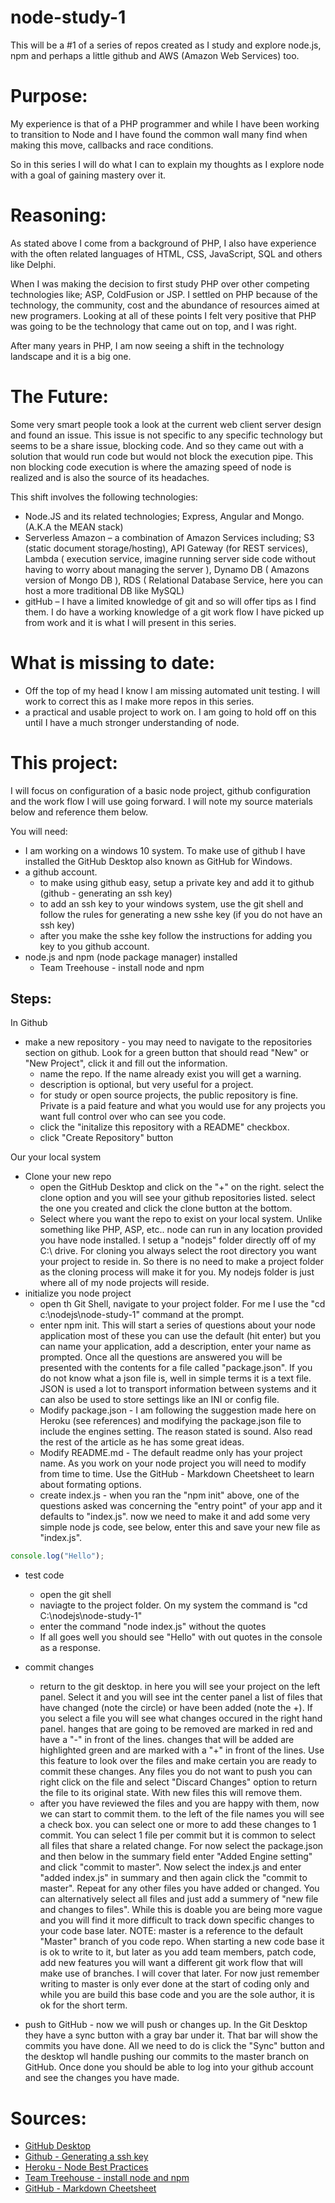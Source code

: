 # node-study-1

This will be a #1 of a series of repos created as I study and explore node.js, npm and perhaps a little github and AWS (Amazon Web Services) too.


# Purpose:

My experience is that of a PHP programmer and while I have been working to transition to Node and I have found the common wall many find when making this move, callbacks and race conditions. 

So in this series I will do what I can to explain my thoughts as I explore node with a goal of gaining mastery over it.


# Reasoning:

As stated above I come from a background of PHP, I also have experience with the often related languages of HTML, CSS, JavaScript, SQL and others like Delphi. 

When I was making the decision to first study PHP over other competing technologies like; ASP, ColdFusion or JSP. I settled on PHP because of the technology, the community, cost and the abundance of resources aimed at new programers. Looking at all of these points I felt very positive that PHP was going to be the technology that came out on top, and I was right. 

After many years in PHP, I am now seeing a shift in the technology landscape and it is a big one.


# The Future:

Some very smart people took a look at the current web client server design and found an issue. This issue is not specific to any specific technology but seems to be a share issue, blocking code. And so they came out with a solution that would run code but would not block the execution pipe. This non blocking code execution is where the amazing speed of node is realized and is also the source of its headaches.

This shift involves the following technologies:
* Node.JS and its related technologies; Express, Angular and Mongo. (A.K.A the MEAN stack)
* Serverless Amazon – a combination of Amazon Services including; S3 (static document storage/hosting), API Gateway (for REST services), Lambda ( execution service, imagine running server side code without having to worry about managing the server ), Dynamo DB ( Amazons version of Mongo DB ), RDS ( Relational Database Service, here you can host a more traditional DB like MySQL)
* gitHub – I have a limited knowledge of git and so will offer tips as I find them. I do have a working knowledge of a git work flow I have picked up from work and it is what I will present in this series.


# What is missing to date:

* Off the top of my head I know I am missing automated unit testing. I will work to correct this as I make more repos in this series.
* a practical and usable project to work on. I am going to hold off on this until I have a much stronger understanding of node.



# This project:
I will focus on configuration of a basic node project, github configuration and the work flow I will use going forward. I will note my source materials below and reference them below.


You will need:
* I am working on a windows 10 system. To make use of github I have installed the GitHub Desktop also known as GitHub for Windows.
* a github account.
  * to make using github easy, setup a private key and add it to github (github - generating an ssh key)
  * to add an ssh key to your windows system, use the git shell and follow the rules for generating a new sshe key (if you do not have an ssh key)
  * after you make the sshe key follow the instructions for adding you key to you github account.
* node.js and npm (node package manager) installed
  * Team Treehouse - install node and npm

## Steps:
In Github
* make a new repository - you may need to navigate to the repositories section on github. Look for a green button that should read "New" or "New Project", click it and fill out the information.
  * name the repo. If the name already exist you will get a warning.
  * description is optional, but very useful for a project.
  * for study or open source projects, the public repository is fine. Private is a paid feature and what you would use for any projects you want full control over who can see you code.
  * click the "initalize this repository with a README" checkbox.
  * click "Create Repository" button
  
Our your local system
* Clone your new repo
  * open the GitHub Desktop and click on the "+" on the right. select the clone option and you will see your github repositories listed. select the one you created and click the clone button at the bottom. 
  * Select where you want the repo to exist on your local system. Unlike something like PHP, ASP, etc.. node can run in any location provided you have node installed. I setup a "nodejs" folder directly off of my C:\ drive. For cloning you always select the root directory you want your project to reside in. So there is no need to make a project folder as the cloning process will make it for you. My nodejs folder is just where all of my node projects will reside.
* initialize you node project
  * open th Git Shell, navigate to your project folder. For me I use the "cd c:\nodejs\node-study-1" command at the prompt.
  * enter npm init. This will start a series of questions about your node application most of these you can use the default (hit enter) but you can name your application, add a description, enter your name as prompted. Once all the questions are answered you will be presented with the contents for a file called "package.json". If you do not know what a json file is, well in simple terms it is a text file. JSON is used a lot to transport information between systems and it can also be used to store settings like an INI or config file.
  * Modify package.json - I am following the suggestion made here on Heroku (see references) and modifying the package.json file to include the engines setting. The reason stated is sound. Also read the rest of the article as he has some great ideas.
  * Modify README.md - The default readme only has your project name. As you work on your node project you will need to modify from time to time. Use the GitHub - Markdown Cheetsheet to learn about formating options.
  * create index.js - when you ran the "npm init" above, one of the questions asked was concerning the "entry point" of your app and it defaults to "index.js". now we need to make it and add some very simple node js code, see below, enter this and save your new file as "index.js".
```javascript
console.log("Hello");
```
  * test code
    * open the git shell
    * naviagte to the project folder. On my system the command is "cd C:\nodejs\node-study-1"
    * enter the command "node index.js" without the quotes
    * If all goes well you should see "Hello" with out quotes in the console as a response.
    
* commit changes
  * return to the git desktop. in here you will see your project on the left panel. Select it and you will see int the center panel a list of files that have changed (note the circle) or have been added (note the +). If you select a file you will see what changes occured in the right hand panel. hanges that are going to be removed are marked in red and have a "-" in front of the lines. changes that will be added are highlighted green and are marked with a "+" in front of the lines. Use this feature to look over the files and make certain you are ready to commit these changes. Any files you do not want to push you can right click on the file and select "Discard Changes" option to return the file to its original state. With new files this will remove them.
  * after you have reviewed the files and you are happy with them, now we can start to commit them. to the left of the file names you will see a check box. you can select one or more to add these changes to 1 commit. You can select 1 file per commit but it is common to select all files that share a related change. For now select the package.json and then below in the summary field enter "Added Engine setting" and click "commit to master". Now select the index.js and enter "added index.js" in summary and then again click the "commit to master". Repeat for any other files you have added or changed. You can alternatively select all files and just add a summery of "new file and changes to files". While this is doable you are being more vague and you will find it more difficult to track down specific changes to your code base later. NOTE: master is a reference to the default "Master" branch of you code repo. When starting a new code base it is ok to write to it, but later as you add team members, patch code, add new features you will want a different git work flow that will make use of branches. I will cover that later. For now just remember writing to master is only ever done at the start of coding only and while you are build this base code and you are the sole author, it is ok for the short term.
* push to GitHub - now we will push or changes up. In the Git Desktop they have a sync button with a gray bar under it. That bar will show the commits you have done. All we need to do is click the "Sync" button and the desktop wll handle pushing our commits to the master branch on GitHub. Once done you should be able to log into your github account and see the changes you have made.



# Sources:

* [GitHub Desktop](https://desktop.github.com/)
* [Github - Generating a ssh key](https://help.github.com/articles/generating-an-ssh-key/)
* [Heroku - Node Best Practices](https://devcenter.heroku.com/articles/node-best-practices)
* [Team Treehouse - install node and npm](http://blog.teamtreehouse.com/install-node-js-npm-windows)
* [GitHub - Markdown Cheetsheet](https://github.com/adam-p/markdown-here/wiki/Markdown-Cheatsheet)
